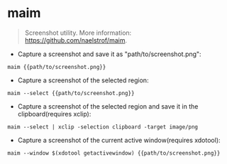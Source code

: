 # maim

> Screenshot utility.
> More information: <https://github.com/naelstrof/maim>.

- Capture a screenshot and save it as "path/to/screenshot.png":

`maim {{path/to/screenshot.png}}`

- Capture a screenshot of the selected region:

`maim --select {{path/to/screenshot.png}}`

- Capture a screenshot of the selected region and save it in the clipboard(requires xclip):

`maim --select | xclip -selection clipboard -target image/png`

- Capture a screenshot of the current active window(requires xdotool):

`maim --window $(xdotool getactivewindow) {{path/to/screenshot.png}}`
